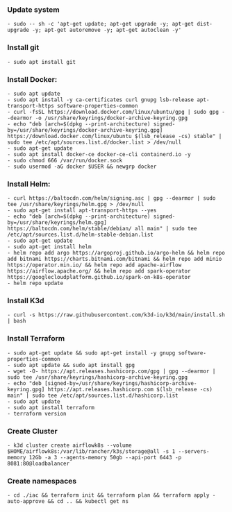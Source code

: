 ### Update system
    - sudo -- sh -c 'apt-get update; apt-get upgrade -y; apt-get dist-upgrade -y; apt-get autoremove -y; apt-get autoclean -y'

### Install git
    - sudo apt install git

### Install Docker:
    - sudo apt update
    - sudo apt install -y ca-certificates curl gnupg lsb-release apt-transport-https software-properties-common
    - curl -fsSL https://download.docker.com/linux/ubuntu/gpg | sudo gpg --dearmor -o /usr/share/keyrings/docker-archive-keyring.gpg
    - echo "deb [arch=$(dpkg --print-architecture) signed-by=/usr/share/keyrings/docker-archive-keyring.gpg] https://download.docker.com/linux/ubuntu $(lsb_release -cs) stable" | sudo tee /etc/apt/sources.list.d/docker.list > /dev/null
    - sudo apt-get update
    - sudo apt install docker-ce docker-ce-cli containerd.io -y
    - sudo chmod 666 /var/run/docker.sock
    - sudo usermod -aG docker $USER && newgrp docker

### Install Helm:
    - curl https://baltocdn.com/helm/signing.asc | gpg --dearmor | sudo tee /usr/share/keyrings/helm.gpg > /dev/null
    - sudo apt-get install apt-transport-https --yes
    - echo "deb [arch=$(dpkg --print-architecture) signed-by=/usr/share/keyrings/helm.gpg] https://baltocdn.com/helm/stable/debian/ all main" | sudo tee /etc/apt/sources.list.d/helm-stable-debian.list
    - sudo apt-get update
    - sudo apt-get install helm
    - helm repo add argo https://argoproj.github.io/argo-helm && helm repo add bitnami https://charts.bitnami.com/bitnami && helm repo add minio https://operator.min.io/ && helm repo add apache-airflow https://airflow.apache.org/ && helm repo add spark-operator https://googlecloudplatform.github.io/spark-on-k8s-operator 
    - helm repo update

### Install K3d
    - curl -s https://raw.githubusercontent.com/k3d-io/k3d/main/install.sh | bash

### Install Terraform
    - sudo apt-get update && sudo apt-get install -y gnupg software-properties-common
    - sudo apt update && sudo apt install gpg
    - wget -O- https://apt.releases.hashicorp.com/gpg | gpg --dearmor | sudo tee /usr/share/keyrings/hashicorp-archive-keyring.gpg
    - echo "deb [signed-by=/usr/share/keyrings/hashicorp-archive-keyring.gpg] https://apt.releases.hashicorp.com $(lsb_release -cs) main" | sudo tee /etc/apt/sources.list.d/hashicorp.list
    - sudo apt update
    - sudo apt install terraform
    - terraform version

### Create Cluster
    - k3d cluster create airflowk8s --volume $HOME/airflowk8s:/var/lib/rancher/k3s/storage@all -s 1 --servers-memory 12Gb -a 3 --agents-memory 50gb --api-port 6443 -p 8081:80@loadbalancer

### Create namespaces
    - cd ./iac && terraform init && terraform plan && terraform apply -auto-approve && cd .. && kubectl get ns
